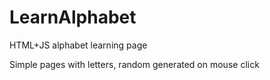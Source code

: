 LearnAlphabet
=============

HTML+JS alphabet learning page

Simple pages with letters, random generated on mouse click
